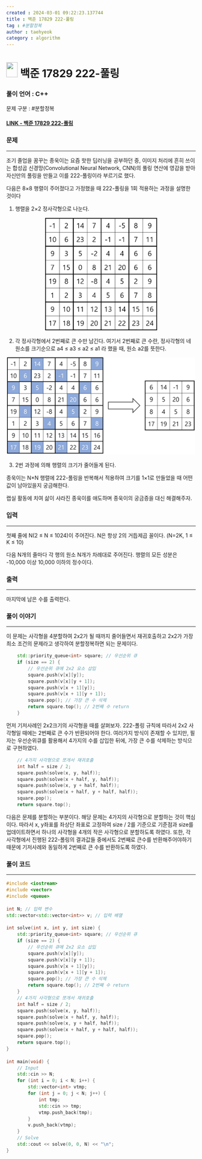 ```yaml
---
created : 2024-03-01 09:22:23.137744
title : 백준 17829 222-풀링
tag : #분할정복
author : taehyeok
category : algorithm
---
```

# <img src="https://d2gd6pc034wcta.cloudfront.net/tier/9.svg" width="30" height="40"> 백준 17829 222-풀링


### 풀이 언어 : C++

문제 구분 : #분할정복
#### [LINK - 백준 17829 222-풀링](https://www.acmicpc.net/problem/17829)

### 문제
<hr>

조기 졸업을 꿈꾸는 종욱이는 요즘 핫한 딥러닝을 공부하던 중, 이미지 처리에 흔히 쓰이는 합성곱 신경망(Convolutional Neural Network, CNN)의 풀링 연산에 영감을 받아 자신만의 풀링을 만들고 이를 222-풀링이라 부르기로 했다.

다음은 8×8 행렬이 주어졌다고 가정했을 때 222-풀링을 1회 적용하는 과정을 설명한 것이다

1. 행렬을 2×2 정사각형으로 나눈다.

<center> <img src="./images/17829-1.png" width="300"> </center>

2. 각 정사각형에서 2번째로 큰 수만 남긴다. 여기서 2번째로 큰 수란, 정사각형의 네 원소를 크기순으로 a4 ≤ a3 ≤ a2 ≤ a1 라 했을 때, 원소 a2를 뜻한다.

<center> <img src="./images/17829-2.png" width="500"> </center>

3. 2번 과정에 의해 행렬의 크기가 줄어들게 된다.

종욱이는 N×N 행렬에 222-풀링을 반복해서 적용하여 크기를 1×1로 만들었을 때 어떤 값이 남아있을지 궁금해한다.

랩실 활동에 치여 삶이 사라진 종욱이를 애도하며 종욱이의 궁금증을 대신 해결해주자.
### 입력
<hr>

첫째 줄에 N(2 ≤ N ≤ 1024)이 주어진다. N은 항상 2의 거듭제곱 꼴이다. (N=2K, 1 ≤ K ≤ 10)

다음 N개의 줄마다 각 행의 원소 N개가 차례대로 주어진다. 행렬의 모든 성분은 -10,000 이상 10,000 이하의 정수이다. 
### 출력
<hr>

마지막에 남은 수를 출력한다.
### 풀이 이야기
<hr>

이 문제는 사각형을 4분할하여 2x2가 될 때까지 줄어들면서 재귀호출하고 2x2가 가장 최소 조건의 문제라고 생각하여 분할정복하면 되는 문제이다.

```c++
    std::priority_queue<int> square; // 우선순위 큐
    if (size == 2) {
        // 우선순위 큐에 2x2 요소 삽입
        square.push(v[x][y]);
        square.push(v[x][y + 1]);
        square.push(v[x + 1][y]);
        square.push(v[x + 1][y + 1]);
        square.pop(); // 가장 큰 수 삭제
        return square.top(); // 2번째 수 return
    }
```
먼저 기저사례인 2x2크기의 사각형을 때를 살펴보자. 222-폴링 규칙에 따라서 2x2 사각형일 때에는 2번째로 큰 수가 반환되어야 한다. 여러가지 방식이 존재할 수 있지만, 필자는 우선순위큐를 활용해서 4가지의 수를 삽입한 뒤에, 가장 큰 수를 삭제하는 방식으로 구현하였다.

```c++
    // 4가지 사각형으로 쪼개서 재귀호출
    int half = size / 2;
    square.push(solve(x, y, half));
    square.push(solve(x + half, y, half));
    square.push(solve(x, y + half, half));
    square.push(solve(x + half, y + half, half));
    square.pop();
    return square.top();
```
다음은 문제를 분할하는 부분이다. 해당 문제는 4가지의 사각형으로 분할하는 것이 핵심이다. 따라서 x, y좌표를 좌상단 좌표로 고정하여 size / 2를 기준으로 기준점과 size를 업데이트하면서 하나의 사각형을 4개의 작은 사각형으로 분할하도록 하였다. 또한, 각 사각형에서 진행된 222-폴링의 결과값들 중에서도 2번째로 큰수를 반환해주어야하기 때문에 기저사례와 동일하게 2번째로 큰 수를 반환하도록 하였다.

### 풀이 코드
<hr>

``` c++
#include <iostream>
#include <vector>
#include <queue>

int N; // 입력 변수
std::vector<std::vector<int>> v; // 입력 배열

int solve(int x, int y, int size) {
    std::priority_queue<int> square; // 우선순위 큐
    if (size == 2) {
        // 우선순위 큐에 2x2 요소 삽입
        square.push(v[x][y]);
        square.push(v[x][y + 1]);
        square.push(v[x + 1][y]);
        square.push(v[x + 1][y + 1]);
        square.pop(); // 가장 큰 수 삭제
        return square.top(); // 2번째 수 return
    }
    // 4가지 사각형으로 쪼개서 재귀호출
    int half = size / 2;
    square.push(solve(x, y, half));
    square.push(solve(x + half, y, half));
    square.push(solve(x, y + half, half));
    square.push(solve(x + half, y + half, half));
    square.pop();
    return square.top();
}

int main(void) {
    // Input
    std::cin >> N;
    for (int i = 0; i < N; i++) {
        std::vector<int> vtmp;
        for (int j = 0; j < N; j++) {
            int tmp;
            std::cin >> tmp;
            vtmp.push_back(tmp);
        }
        v.push_back(vtmp);
    }
    // Solve
    std::cout << solve(0, 0, N) << "\n";
}
```

